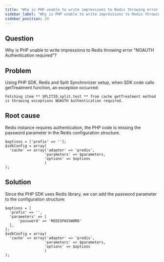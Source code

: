```yaml
---
title: "Why is PHP unable to write impressions to Redis throwing error \"NOAUTH Authentication required\"?"
sidebar_label: "Why is PHP unable to write impressions to Redis throwing error \"NOAUTH Authentication required\"?"
sidebar_position: 20
---
```


<p>
  <button hidden style={{borderRadius:'8px', border:'1px', fontFamily:'Courier New', fontWeight:'800', textAlign:'left'}}> help.split.io link: https://help.split.io/hc/en-us/articles/360018635072-Why-is-PHP-unable-to-write-impressions-back-to-Redis-throwing-error-NOAUTH-Authentication-required </button>
</p>

## Question

Why is PHP unable to write impressions to Redis throwing error "NOAUTH Authentication required"?

## Problem

Using PHP SDK, Redis and Split Synchronizer setup, when SDK code calls getTreatment function, an exception occurred:
```
Fetching item ** SPLITIO.split.test ** from cache getTreatment method is throwing exceptions NOAUTH Authentication required.
```

## Root cause

Redis instance requires authentication, the PHP code is missing the password parameter in the Redis configuration structure.
```
$options = ['prefix' => ''];
$sdkConfig = array(
  'cache' => array('adapter' => 'predis', 
                  'parameters' => $parameters, 
                  'options' => $options
                  )
);
```

## Solution

Since the PHP SDK uses Redis library, we can add the password parameter to the configuration structure:
```
$options = [
  'prefix' => '',
  'parameters' => [
      'password' => 'REDISPASSWORD'
  ],
];
$sdkConfig = array(
  'cache' => array('adapter' => 'predis', 
                  'parameters' => $parameters, 
                  'options' => $options
                  )
);
```